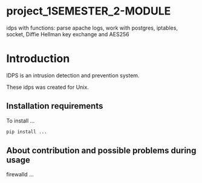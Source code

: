 # project_1SEMESTER_2-MODULE
 idps with functions: parse apache logs, work with postgres, iptables, socket, Diffie Hellman key exchange and AES256

# Introduction

IDPS is an intrusion detection and prevention system.

These idps was created for Unix.

## Installation requirements

To install ...


```bash
pip install ...
```

## About contribution and possible problems during usage

firewalld ...
